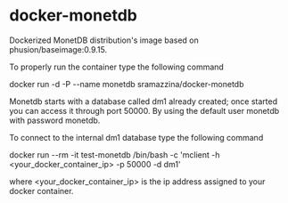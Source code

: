 docker-monetdb 
==============

Dockerized MonetDB distribution's image based on phusion/baseimage:0.9.15.

To properly run the container type the following command

docker run -d -P --name monetdb sramazzina/docker-monetdb 

Monetdb starts with a database called dm1 already created; once started you 
can access it through port 50000. By using the default user monetdb with 
password monetdb.

To connect to the internal dm1 database type the following command

docker run --rm -it test-monetdb /bin/bash -c 'mclient -h <your_docker_container_ip> -p 50000 -d dm1'

where <your_docker_container_ip> is the ip address assigned to your docker container. 
